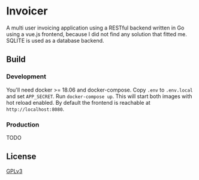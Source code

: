 # Invoicer

A multi user invoicing application using a RESTful backend written in Go using a vue.js frontend,
because I did not find any solution that fitted me. SQLITE is used as a database backend.

## Build

### Development

You'll need docker >= 18.06 and docker-compose. Copy `.env` to `.env.local` and set `APP_SECRET`. Run `docker-compose up`. This will start both images with hot reload enabled. By default the frontend is reachable at `http://localhost:8080`.

### Production

TODO

## License

[GPLv3](LICENSE)
